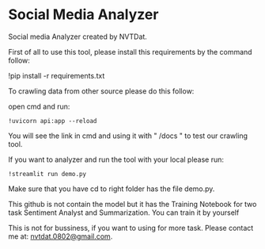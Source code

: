 # Social Media Analyzer
Social media Analyzer created by NVTDat.

First of all to use this tool, please install this requirements by the command follow:
    
!pip install -r requirements.txt

To crawling data from other source please do this follow:

open cmd and run:

    !uvicorn api:app --reload

You will see the link in cmd and using it with " /docs " to test our crawling tool.

If you want to analyzer and run the tool with your local please run:

    !streamlit run demo.py

Make sure that you have cd to right folder has the file demo.py.

This github is not contain the model but it has the Training Notebook for two task Sentiment Analyst and Summarization. You can train it by yourself

This is not for bussiness, if you want to using for more task. Please contact me at: nvtdat.0802@gmail.com.